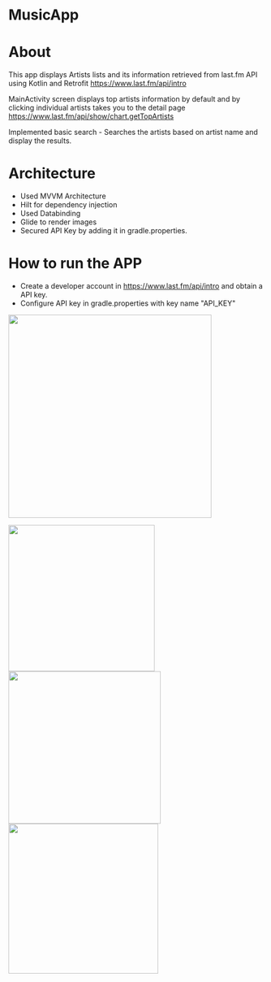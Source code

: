 # MusicApp
# About

This app displays Artists lists and its information retrieved from last.fm API using Kotlin and Retrofit
https://www.last.fm/api/intro

MainActivity screen displays top artists information by default and by clicking individual artists takes you to the detail page
https://www.last.fm/api/show/chart.getTopArtists

Implemented basic search  - Searches the artists based on artist name and display the results.

# Architecture

- Used MVVM Architecture
- Hilt for dependency injection
- Used Databinding
- Glide to render images
- Secured API Key by adding it in gradle.properties.


# How to run the APP

- Create a developer account in https://www.last.fm/api/intro and obtain a API key.
- Configure API key in gradle.properties with key name "API_KEY"

<img src="https://user-images.githubusercontent.com/58258200/124492670-afe3fe00-ddac-11eb-910a-48efd9d1a52c.png" width="400">





<img src="https://user-images.githubusercontent.com/58258200/124492114-f127de00-ddab-11eb-8ba7-3d1c714f100c.png" width="288"><img src="https://user-images.githubusercontent.com/58258200/124492183-06047180-ddac-11eb-8336-f46a830c11ec.png" width="300"><img src="https://user-images.githubusercontent.com/58258200/124492154-fb49dc80-ddab-11eb-9926-8fd156e3513e.png" width="295">
